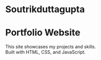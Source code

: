 # Soutrikduttagupta
# Portfolio Website

This site showcases my projects and skills.  
Built with HTML, CSS, and JavaScript.
